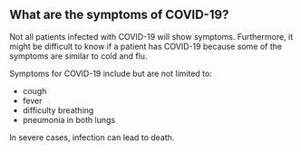 ## What are the symptoms of COVID-19?

Not all patients infected with COVID-19 will show symptoms. Furthermore, it might be difficult to know if a patient has COVID-19 because some of the symptoms are similar to cold and flu.

Symptoms for COVID-19 include but are not limited to:

- cough
- fever
- difficulty breathing
- pneumonia in both lungs

In severe cases, infection can lead to death.
